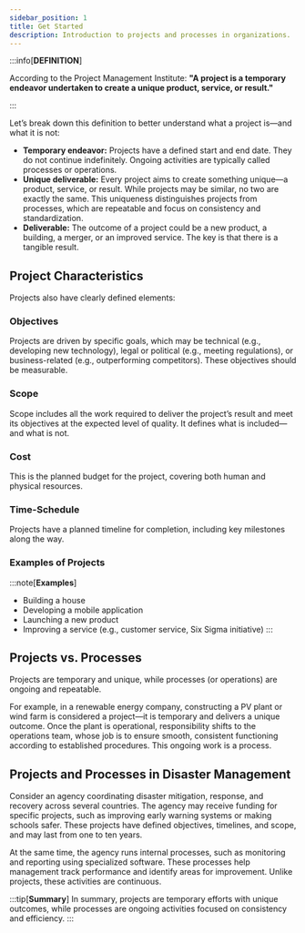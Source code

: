 ```yaml
---
sidebar_position: 1
title: Get Started
description: Introduction to projects and processes in organizations.
---
```


:::info[**DEFINITION**]

According to the Project Management Institute: **"A project is a temporary endeavor undertaken to create a unique product, service, or result."**

:::

Let’s break down this definition to better understand what a project is—and what it is not:

- **Temporary endeavor:** Projects have a defined start and end date. They do not continue indefinitely. Ongoing activities are typically called processes or operations.
- **Unique deliverable:** Every project aims to create something unique—a product, service, or result. While projects may be similar, no two are exactly the same. This uniqueness distinguishes projects from processes, which are repeatable and focus on consistency and standardization.
- **Deliverable:** The outcome of a project could be a new product, a building, a merger, or an improved service. The key is that there is a tangible result.

## Project Characteristics

Projects also have clearly defined elements:

### Objectives

Projects are driven by specific goals, which may be technical (e.g., developing new technology), legal or political (e.g., meeting regulations), or business-related (e.g., outperforming competitors). These objectives should be measurable.

### Scope

Scope includes all the work required to deliver the project’s result and meet its objectives at the expected level of quality. It defines what is included—and what is not.

### Cost

This is the planned budget for the project, covering both human and physical resources.

### Time-Schedule

Projects have a planned timeline for completion, including key milestones along the way.

### Examples of Projects

:::note[**Examples**]

- Building a house
- Developing a mobile application
- Launching a new product
- Improving a service (e.g., customer service, Six Sigma initiative)
  :::

## Projects vs. Processes

Projects are temporary and unique, while processes (or operations) are ongoing and repeatable.

For example, in a renewable energy company, constructing a PV plant or wind farm is considered a project—it is temporary and delivers a unique outcome. Once the plant is operational, responsibility shifts to the operations team, whose job is to ensure smooth, consistent functioning according to established procedures. This ongoing work is a process.

## Projects and Processes in Disaster Management

Consider an agency coordinating disaster mitigation, response, and recovery across several countries. The agency may receive funding for specific projects, such as improving early warning systems or making schools safer. These projects have defined objectives, timelines, and scope, and may last from one to ten years.

At the same time, the agency runs internal processes, such as monitoring and reporting using specialized software. These processes help management track performance and identify areas for improvement. Unlike projects, these activities are continuous.

:::tip[**Summary**]
In summary, projects are temporary efforts with unique outcomes, while processes are ongoing activities focused on consistency and efficiency.
:::
